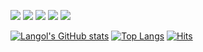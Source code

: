 <img src="https://img.shields.io/badge/C++-FF6D28?style=flat&logo=c%2B%2B&logoColor=white"/></a>
<img src="https://img.shields.io/badge/C-DC5F00?style=flat&logo=c&logoColor=white"/></a>
<img src="https://img.shields.io/badge/Java-00ABB3?style=flat&logo=Java&logoColor=white"/></a>
<img src="https://img.shields.io/badge/HTML5-DD5353?style=flat&logo=HTML5&logoColor=white"/></a>
<img src="https://img.shields.io/badge/CSS3-B73E3E?style=flat&logo=CSS3&logoColor=white"/></a>

<!--
**langdol/langdol** is a ✨ _special_ ✨ repository because its `README.md` (this file) appears on your GitHub profile.

Here are some ideas to get you started:

- 🔭 I’m currently working on ...
- 🌱 I’m currently learning ...
- 👯 I’m looking to collaborate on ...
- 🤔 I’m looking for help with ...
- 💬 Ask me about ...
- 📫 How to reach me: ...
- 😄 Pronouns: ...
- ⚡ Fun fact: ...
-->
[![Langol's GitHub stats](https://github-readme-stats.vercel.app/api?username=Langdol&count_private=true&show_icons=true&theme=tokyonight)](https://github.com/anuraghazra/github-readme-stats)
[![Top Langs](https://github-readme-stats.vercel.app/api/top-langs/?username=Langdol&layout=compact)](https://github.com/Langdol/github-readme-stats)
[![Hits](https://hits.seeyoufarm.com/api/count/incr/badge.svg?url=https%3A%2F%2Fgithub.com%2Flangdol&count_bg=%2350DE75&title_bg=%23BA0000&icon=&icon_color=%23E7E7E7&title=hits&edge_flat=false)](https://hits.seeyoufarm.com)
